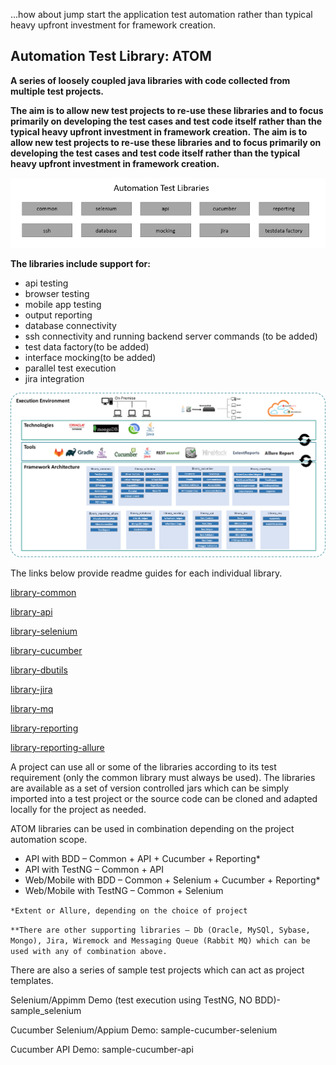 ...how about jump start the application test automation rather than typical heavy upfront investment for framework creation. 

## Automation Test Library: ATOM

**A series of loosely coupled java libraries with code collected from multiple test projects.** 

**The aim is to allow new test projects to re-use these libraries and to focus primarily on developing the test cases and test code itself rather than the typical heavy upfront investment in framework creation.**
**The aim is to allow new test projects to re-use these libraries and to focus primarily on developing the test cases and test code itself rather than the typical heavy upfront investment in framework creation.**

![](library-documentation/diagrams/library-all.png)



**The libraries include support for:**

- api testing
- browser testing
- mobile app testing
- output reporting
- database connectivity
- ssh connectivity and running backend server commands (to be added)
- test data factory(to be added)
- interface mocking(to be added)
- parallel test execution
- jira integration


![](library-documentation/diagrams/TAFArch.png)


The links below provide readme guides for each individual library.  

[library-common](library-documentation/library-common.md)

[library-api](library-documentation/library-api.md)

[library-selenium](library-documentation/library-selenium.md)

[library-cucumber](library-documentation/library-cucumber.md)

[library-dbutils](library-documentation/library-cucumber.md)

[library-jira](library-documentation/library-jira.md)

[library-mq](library-documentation/library-mq.md)

[library-reporting](library-documentation/library-reporting.md)

[library-reporting-allure](library-documentation/library-reporting_allure.md)

A project can use all or some of the libraries according to its test requirement (only the common library must always be used).  The libraries are available as a set of version controlled jars which can be simply imported into a test project or the source code can be cloned and adapted locally for the project as needed.

ATOM libraries can be used in combination depending on the project automation scope. 

* API with BDD – Common + API + Cucumber + Reporting*
* API with TestNG – Common + API
* Web/Mobile with BDD – Common + Selenium + Cucumber + Reporting*
* Web/Mobile with TestNG – Common + Selenium

`*Extent or Allure, depending on the choice of project`

```**There are other supporting libraries – Db (Oracle, MySQl, Sybase, Mongo), Jira, Wiremock and Messaging Queue (Rabbit MQ) which can be used with any of combination above.``` 


There are also a series of sample test projects which can act as project templates.

Selenium/Appimm Demo (test execution using TestNG, NO BDD)- sample_selenium

Cucumber Selenium/Appium Demo: sample-cucumber-selenium

Cucumber API Demo: sample-cucumber-api